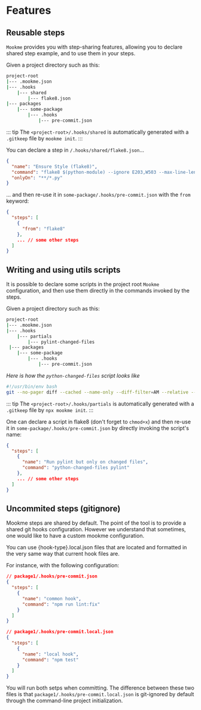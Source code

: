 # Features

## Reusable steps

`Mookme` provides you with step-sharing features, allowing you to declare shared step example, and to use them in your steps.

Given a project directory such as this:

```sh
project-root
|--- .mookme.json
|--- .hooks
    |--- shared
        |--- flake8.json
|--- packages
    |--- some-package
        |--- .hooks
            |--- pre-commit.json
```

::: tip
The `<project-root>/.hooks/shared` is automatically generated with a `.gitkeep` file by `mookme init`.
:::

You can declare a step in `/.hooks/shared/flake8.json`…

```json
{
  "name": "Ensure Style (flake8)",
  "command": "flake8 $(python-module) --ignore E203,W503 --max-line-length 90",
  "onlyOn": "**/*.py"
}
```

… and then re-use it in `some-package/.hooks/pre-commit.json` with the `from` keyword:

```json
{
  "steps": [
    {
      "from": "flake8"
    },
    ... // some other steps
  ]
}
```

## Writing and using utils scripts

It is possible to declare some scripts in the project root `Mookme` configuration, and then use them directly in the commands invoked by the steps.

Given a project directory such as this:

```sh
project-root
|--- .mookme.json
|--- .hooks
    |--- partials
        |--- pylint-changed-files
 |--- packages
    |--- some-package
        |--- .hooks
            |--- pre-commit.json
```

*Here is how the `python-changed-files` script looks like*

```bash
#!/usr/bin/env bash
git --no-pager diff --cached --name-only --diff-filter=AM --relative -- "***.py" | tr '\n' '\0' | xargs -0 "$@"
```

::: tip
The `<project-root>/.hooks/partials` is automatically generated with a `.gitkeep` file by `npx mookme init`.
:::

One can declare a script in flake8 (don't forget to `chmod+x`) and then re-use it in `some-package/.hooks/pre-commit.json` by directly invoking the script's name:

```json
{
  "steps": [
    {
      "name": "Run pylint but only on changed files",
      "command": "python-changed-files pylint"
    },
    ... // some other steps
  ]
}
```

## Uncommited steps (gitignore)

Mookme steps are shared by default. The point of the tool is to provide a shared git hooks configuration. However we understand that sometimes, one would like to have a custom mookme configuration.

You can use {hook-type}.local.json files that are located and formatted in the very same way that current hook files are.

For instance, with the following configuration:

```json
// package1/.hooks/pre-commit.json
{
  "steps": [
    {
      "name": "common hook",
      "command": "npm run lint:fix"
    }
  ]
}
```

```json
// package1/.hooks/pre-commit.local.json
{
  "steps": [
    {
      "name": "local hook",
      "command": "npm test"
    }
  ]
}
```

You will run both setps when committing. The difference between these two files is that `package1/.hooks/pre-commit.local.json` is git-ignored by default through the command-line project initialization.
